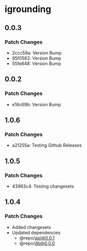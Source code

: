 # igrounding

## 0.0.3

### Patch Changes

-   2ccc58a: Version Bump
-   95f0562: Version Bump
-   55fe848: Version Bump

## 0.0.2

### Patch Changes

-   e16c69b: Version Bump

## 1.0.6

### Patch Changes

-   a21255a: Testing Github Releases

## 1.0.5

### Patch Changes

-   43963c4: Testing changesets

## 1.0.4

### Patch Changes

-   Added changesets
-   Updated dependencies
    -   @repo/api@0.0.1
    -   @repo/db@0.0.0
